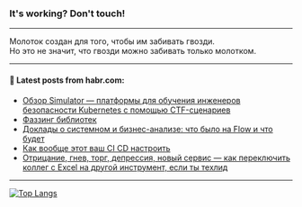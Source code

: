 ### It's working? Don't touch!

---
Молоток создан для того, чтобы им забивать гвозди. <br>
Но это не значит, что гвозди можно забивать только молотком.

---
<!--
#### 🛠️ Technical stack:

![Java](https://img.shields.io/badge/Java-informational?logo=Oracle&style=flat&logoColor=white&color=FF4500)
![Kotlin](https://img.shields.io/badge/Kotlin-informational?logo=Kotlin&style=flat&logoColor=white&color=774D97)
![JS](https://img.shields.io/badge/JS-informational?logo=javaScript&style=flat&logoColor=black&color=F7Df1E)
![TS](https://img.shields.io/badge/TypeScript-informational?logo=typeScript&style=flat&logoColor=black&color=017acc)
![Python](https://img.shields.io/badge/Python-informational?logo=Python&style=flat&logoColor=black&color=ffdd54) <br>
![Spring](https://img.shields.io/badge/SpringBoot-informational?logo=SpringBoot&style=flat&logoColor=white&color=6DB33F) 
![Next](https://img.shields.io/badge/Next.js-informational?logo=Next.js&style=flat&logoColor=white&color=3671a1)
![Nest](https://img.shields.io/badge/NestJS-informational?logo=NestJS&style=flat&logoColor=white&color=E0234E)
![NodeJS](https://img.shields.io/badge/NodeJS-informational?logo=node.js&style=flat&logoColor=white&color=70A760) <br>
![PostgreSQL](https://img.shields.io/badge/PostgreSQL-informational?logo=PostgreSQL&style=flat&logoColor=white&color=DAA520)
![MongoDB](https://img.shields.io/badge/MongoDB-informational?logo=MongoDB&style=flat&logoColor=white&color=870000)
![Git](https://img.shields.io/badge/Git-informational?logo=git&style=flat&logoColor=white&color=f74e28)
![Apache](https://img.shields.io/badge/Apache-informational?logo=apache&style=flat&logoColor=white&color=f74e28)

___  -->

#### 💬 Latest posts from habr.com:

<!-- BLOG-POST-LIST:START -->
- [Обзор Simulator — платформы для обучения инженеров безопасности Kubernetes с помощью CTF-сценариев](https://habr.com/ru/companies/flant/articles/798599/?utm_source=habrahabr&utm_medium=rss&utm_campaign=798599)
- [Фаззинг библиотек](https://habr.com/ru/articles/798591/?utm_source=habrahabr&utm_medium=rss&utm_campaign=798591)
- [Доклады о системном и бизнес-анализе: что было на Flow и что будет](https://habr.com/ru/companies/jugru/articles/798565/?utm_source=habrahabr&utm_medium=rss&utm_campaign=798565)
- [Как вообще этот ваш CI CD настроить](https://habr.com/ru/articles/798551/?utm_source=habrahabr&utm_medium=rss&utm_campaign=798551)
- [Отрицание, гнев, торг, депрессия, новый сервис — как переключить коллег с Excel на другой инструмент, если ты техлид](https://habr.com/ru/companies/pgk/articles/797903/?utm_source=habrahabr&utm_medium=rss&utm_campaign=797903)
<!-- BLOG-POST-LIST:END -->

---
[![Top Langs](https://github-readme-stats-git-master-advtsetting-gmailcom.vercel.app/api/top-langs/?username=zloylis&langs_count=10&hide_title=false&title_color=e6edf3&size_weight=0.5&count_weight=0.5&layout=compact&hide_border=true&theme=dracula)](https://github.com/zloylis)

<!-- ![GitHub stats](https://github-readme-stats-git-master-advtsetting-gmailcom.vercel.app/api?username=zloylis&show_icons=true&hide_border=true&theme=dracula&hide_title=true&include_all_commits=true&count_private=true&hide=contribs&hide_rank=true) -->
